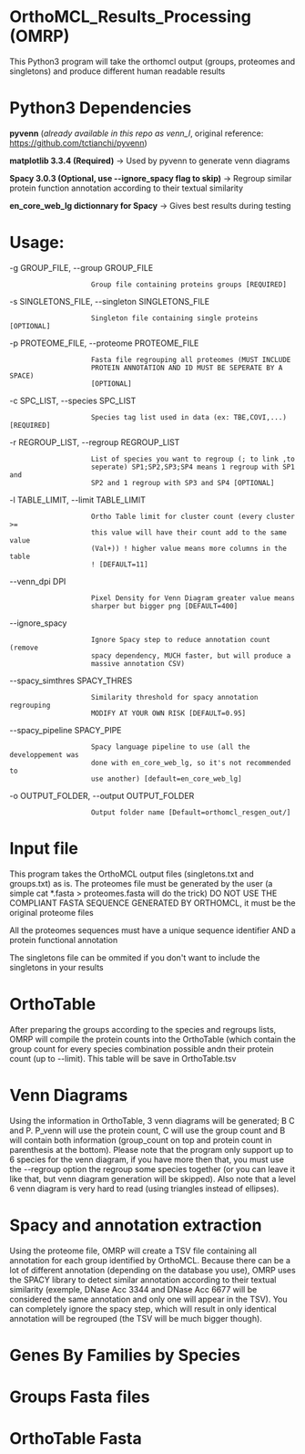 # OrthoMCL_Results_Processing (OMRP)
This Python3 program will take the orthomcl output (groups, proteomes and singletons) and produce different human readable results

# Python3 Dependencies
**pyvenn** (_already available in this repo as venn_l_, original reference: https://github.com/tctianchi/pyvenn)

**matplotlib 3.3.4 (Required)** -> Used by pyvenn to generate venn diagrams

**Spacy 3.0.3 (Optional, use --ignore_spacy flag to skip)** -> Regroup similar protein function annotation according to their textual similarity

**en_core_web_lg dictionnary for Spacy** -> Gives best results during testing

# Usage:
  
  -g GROUP_FILE, --group GROUP_FILE
  
                        Group file containing proteins groups [REQUIRED]
                        
  -s SINGLETONS_FILE, --singleton SINGLETONS_FILE
  
                        Singleton file containing single proteins [OPTIONAL]
                        
  -p PROTEOME_FILE, --proteome PROTEOME_FILE
  
                        Fasta file regrouping all proteomes (MUST INCLUDE
                        PROTEIN ANNOTATION AND ID MUST BE SEPERATE BY A SPACE)
                        [OPTIONAL]
                        
  -c SPC_LIST, --species SPC_LIST
  
                        Species tag list used in data (ex: TBE,COVI,...) [REQUIRED]
                        
  -r REGROUP_LIST, --regroup REGROUP_LIST
  
                        List of species you want to regroup (; to link ,to
                        seperate) SP1;SP2,SP3;SP4 means 1 regroup with SP1 and
                        SP2 and 1 regroup with SP3 and SP4 [OPTIONAL]
                        
  -l TABLE_LIMIT, --limit TABLE_LIMIT
  
                        Ortho Table limit for cluster count (every cluster >=
                        this value will have their count add to the same value
                        (Val+)) ! higher value means more columns in the table
                        ! [DEFAULT=11]
                        
  --venn_dpi DPI
  
                        Pixel Density for Venn Diagram greater value means
                        sharper but bigger png [DEFAULT=400]
                        
  --ignore_spacy
  
                        Ignore Spacy step to reduce annotation count (remove
                        spacy dependency, MUCH faster, but will produce a
                        massive annotation CSV)
                        
  --spacy_simthres SPACY_THRES
  
                        Similarity threshold for spacy annotation regrouping
                        MODIFY AT YOUR OWN RISK [DEFAULT=0.95]
                        
  --spacy_pipeline SPACY_PIPE
  
                        Spacy language pipeline to use (all the developpement was
                        done with en_core_web_lg, so it's not recommended to
                        use another) [default=en_core_web_lg]
                        
  -o OUTPUT_FOLDER, --output OUTPUT_FOLDER
  
                        Output folder name [Default=orthomcl_resgen_out/]
                        
                        
 # Input file
 
This program takes the OrthoMCL output files (singletons.txt and groups.txt) as is. The proteomes file must be generated by the user (a simple cat *.fasta > proteomes.fasta will do the trick) DO NOT USE THE COMPLIANT FASTA SEQUENCE GENERATED BY ORTHOMCL, it must be the original proteome files
 
All the proteomes sequences must have a unique sequence identifier AND a protein functional annotation
 
The singletons file can be ommited if you don't want to include the singletons in your results

# OrthoTable
After preparing the groups according to the species and regroups lists, OMRP will compile the protein counts into the OrthoTable (which contain the group count for every species combination possible andn their protein count (up to --limit). This table will be save in OrthoTable.tsv

# Venn Diagrams
Using the information in OrthoTable, 3 venn diagrams will be generated; B C and P. P_venn will use the protein count, C will use the group count and B will contain both information (group_count on top and protein count in parenthesis at the bottom). Please note that the program only support up to 6 species for the venn diagram, if you have more then that, you must use the --regroup option the regroup some species together (or you can leave it like that, but venn diagram generation will be skipped). Also note that a level 6 venn diagram is very hard to read (using triangles instead of ellipses).

# Spacy and annotation extraction
Using the proteome file, OMRP will create a TSV file containing all annotation for each group identified by OrthoMCL. Because there can be a lot of different annotation (depending on the database you use), OMRP uses the SPACY library to detect similar annotation according to their textual similarity (exemple, DNase Acc 3344 and DNase Acc 6677 will be considered the same annotation and only one will appear in the TSV). You can completely ignore the spacy step, which will result in only identical annotation will be regrouped (the TSV will be much bigger though). 

# Genes By Families by Species

# Groups Fasta files

# OrthoTable Fasta
